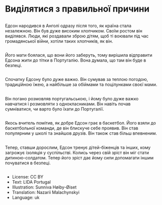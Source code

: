 # Виділятися з правильної причини

##
Едсон народився в Анголі одразу після того, як країна стала незалежною. Він був дуже високим хлопчиком. Своїм ростом він виділявся. Люди, які роздавали зброю дітям, щоб ті воювали під час громадянської війни, хотіли таких хлопчиків, як він.

##
Його мати боялася, що вони його заберуть, тому вирішила відправити Едсона жити до тітки в Португалію. Вона думала, що там він буде в безпеці.

##
Спочатку Едсону було дуже важко. Він сумував за теплою погодою, традиційною їжею, а найбільше за обіймами та поцілунками своєї мами.

##
Він погано розмовляв португальською, і йому було дуже важко навчатися і розмовляти з однокласниками. Він навіть почав сумніватися, чи варто було їхати до Португалії.

##
Якось вчитель помітив, як добре Едсон грає в баскетбол. Його взяли до баскетбольної команди, де він блискуче себе проявив. Він став популярним у школі та знайшов друзів. Він також став більш впевненим.

##
Тепер, ставши дорослим, Едсон тренує дітей-біженців та інших, кому загрожує ізоляція у суспільстві. Колись через свій зріст він міг стати дитиною-солдатом. Тепер його зріст дає йому сили допомагати іншим почуватися в безпеці.

##
* License: CC BY
* Text: LIDA Portugal
* Illustration: Sunniva Høiby-Øiset
* Translation: Nazarii Malachynskyi
* Language: uk
